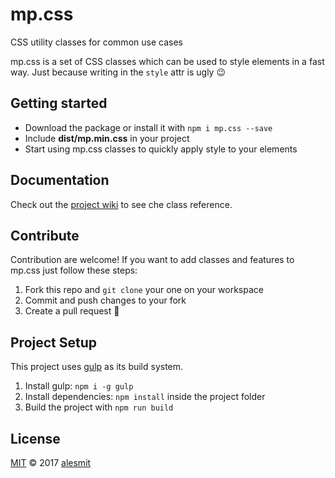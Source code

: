 # mp.css
CSS utility classes for common use cases

mp.css is a set of CSS classes which can be used to style elements in a fast way. Just because writing in the `style` attr is ugly :wink:

## Getting started

- Download the package or install it with `npm i mp.css --save`
- Include __dist/mp.min.css__ in your project
- Start using mp.css classes to quickly apply style to your elements

## Documentation
Check out the [project wiki](https://github.com/alesmit/mp.css/wiki) to see che class reference.

## Contribute
Contribution are welcome!
If you want to add classes and features to mp.css just follow these steps:

1. Fork this repo and `git clone` your one on your workspace
2. Commit and push changes to your fork
3. Create a pull request :rocket:

## Project Setup
This project uses [gulp](http://gulpjs.com/) as its build system.

1. Install gulp: `npm i -g gulp`
2. Install dependencies: `npm install` inside the project folder
3. Build the project with `npm run build`

## License
[MIT](./LICENSE) © 2017 [alesmit](https://github.com/alesmit)
